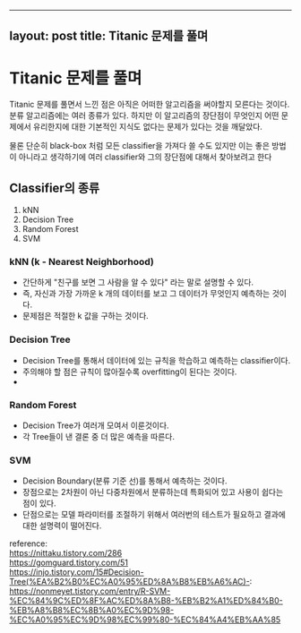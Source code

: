   ---
layout: post
title: Titanic 문제를 풀며
---
# Titanic 문제를 풀며  
  

Titanic 문제를 풀면서 느낀 점은 아직은 어떠한 알고리즘을 써야할지 모른다는 것이다. 분류 알고리즘에는 여러 종류가 있다. 하지만 이 알고리즘의 장단점이 무엇인지 어떤 문제에서 유리한지에 대한 기본적인 지식도 없다는 문제가 있다는 것을 깨달았다.  
  

물론 단순히 black-box 처럼 모든 classifier을 가져다 쓸 수도 있지만 이는 좋은 방법이 아니라고 생각하기에 여러 classifier와 그의 장단점에 대해서 찾아보려고 한다  
  
  

## Classifier의 종류  
  

 1. kNN  
 2. Decision Tree  
 3. Random Forest  
 4. SVM  
  

### kNN (k - Nearest Neighborhood)  
  

 - 간단하게 "친구를 보면 그 사람을 알 수 있다" 라는 말로 설명할 수 있다.  
 - 즉, 자신과 가장 가까운 k 개의 데이터를 보고 그 데이터가 무엇인지 예측하는 것이다.  
 - 문제점은 적절한 k 값을 구하는 것이다.  
  

### Decision Tree  
  

- Decision Tree를 통해서 데이터에 있는 규칙을 학습하고 예측하는 classifier이다.  
-  주의해야 할 점은 규칙이 많아질수록 overfitting이 된다는 것이다.  
-    
  

### Random Forest  
  

- Decision Tree가 여러개 모여서 이룬것이다.  
- 각 Tree들이 낸 결론 중 더 많은 예측을 따른다.  
  
  
  
  

### SVM  

- Decision Boundary(분류 기준 선)를 통해서 예측하는 것이다.  
- 장점으로는 2차원이 아닌 다중차원에서 분류하는데 특화되어 있고 사용이 쉽다는 점이 있다.  
- 단점으로는 모델 파라미터를 조절하기 위해서 여러번의 테스트가 필요하고 결과에 대한 설명력이 떨어진다.  
    
  

reference:  
https://nittaku.tistory.com/286  
https://gomguard.tistory.com/51  
https://injo.tistory.com/15#Decision-Tree(%EA%B2%B0%EC%A0%95%ED%8A%B8%EB%A6%AC)-:  
https://nonmeyet.tistory.com/entry/R-SVM-%EC%84%9C%ED%8F%AC%ED%8A%B8-%EB%B2%A1%ED%84%B0-%EB%A8%B8%EC%8B%A0%EC%9D%98-%EC%A0%95%EC%9D%98%EC%99%80-%EC%84%A4%EB%AA%85 
<!--stackedit_data:
eyJoaXN0b3J5IjpbLTE1NTY5MDQ1MiwtMjYyMDU1MzYyXX0=
-->